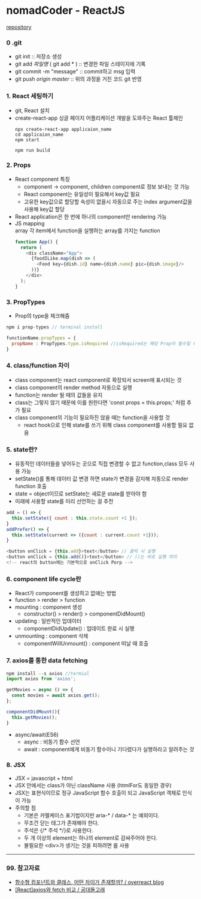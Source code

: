# nomadCoder - ReactJS
[repository](https://github.com/moonLIna/nomadcoders_movie_app)

### 0 .git
  - git init :: 저장소 생성
  - git add *파일명* ( git add * ) :: 변경한 파일 스테이지에 기록
  - git commit -m "message" :: commit하고 msg 입력
  - git push *origin* *master* :: 위의 과정을 거친 코드 git 반영
  
### 1. React 세팅하기
  - git, React 설치   
  - create-react-app 
    싱글 페이지 어플리케이션 개발을 도와주는 React 툴체인
    ```JavaScipt
    npx create-react-app applicaion_name
    cd applicaion_name
    npm start
    
    npm run build
    ```
  
### 2. Props
  - React component 특징   
    + component -> component, children component로 정보 보내는 것 가능   
    + React component는 유일성이 필요해서 key값 필요
    + 고유한 key값으로 할당할 속성이 없을시 자동으로 주는 index argument값을 사용해 key값 할당 
  - React application은 한 번에 하나의 component만 rendering 가능
  - JS mapping    
    array 각 item에서 function을 실행하는 array를 가지는 function
    ```JavaScript
    function App() {
      return (
        <div className="App">
          {foodILike.map(dish => (
            <Food key={dish.id} name={dish.name} pic={dish.image}/>
          ))}
        </div>
      );
    }
    ```
    
### 3. PropTypes
  - Prop의 type을 체크해줌
  ```javascript
  npm i prop-types // terminal install
  
  functionName.propTypes = {
    propName : PropTypes.type.isRequired //isRequired는 해당 Prop이 필수일 때만 기입
  }
  ```
  
### 4. class/function 차이
  - class component는 react component로 확장되서 screen에 표시되는 것    
  - class component의 render method 자동으로 실행
  - function는 render 될 때의 값들을 유지
  - class는 그렇지 않기 때문에 이를 원한다면 'const props = this.props;' 처럼 추가 필요 
  - class component의 기능이 필요하진 않을 때는 function을 사용할 것
    + react hook으로 인해 state를 쓰기 위해 class component를 사용할 필요 없음

### 5. state란?
  - 유동적인 데이터들을 넣어두는 곳으로 직접 변경할 수 없고 function,class 모두 사용 가능
  - setState()를 통해 데이터 값 변경 하면 state가 변경을 감지해 자동으로 render function 호출
  - state = object이므로 setState는 새로운 state를 받아야 함
  - 미래에 사용할 state를 미리 선언하는 걸 추천
  ```javascript
  add = () => {
    this.setState({ count : this.state.count +1 });
  }
  addPrefer() => {
    this.setState(current => ({count : current.count +1}));
  }
  
  <button onClick = {this.add}>text</button> // 클릭 시 실행
  <button onClick = {this.add()}>text</button> // ()는 바로 실행 의미 
  <!-- react의 button에는 기본적으로 onClick Porp -->
  ```
  
### 6. component life cycle란
  - React가 component를 생성하고 없애는 방법
  - function > render > function
  - mounting : component 생성
    + constructor() > render() > componentDidMount()
  - updating : 일반적인 업데이터
    + componentDidUpdate() : 업데이트 완료 시 실행
  - unmounting : component 삭제
    + componentWillUnmount() : component 떠날 때 호출 
    
### 7. axios를 통한 data fetching
```javascript
npm install --s axios //termial
import axios from 'axios';

getMovies = async () => {
  const movies = await axios.get();
};

componentDidMount(){
  this.getMovies();
}
```
  - async/await(ES6)
    + async : 비동기 함수 선언
    + await : component에게 비동기 함수이니 기다렸다가 실행하라고 알려주는 것 

### 8. JSX 
  - JSX = javascript + html
  - JSX 안에서는 class가 아닌 className 사용 (htmlFor도 동일한 경우)
  - JSX는 표현식이므로 정규 JavaScript 함수 호출이 되고 JavaScript 객체로 인식이 가능
  - 주의할 점
    + 기본은 카멜케이스 표기법이지만 aria-* / data-* 는 예외이다.
    + 무조건 닫는 태그가 존재해야 한다.
    + 주석은 {/* 주석 */}로 사용한다.
    + 두 개 이상의 element는 하나의 element로 감싸주어야 한다.
     + 불필요한 \<div\>가 생기는 것을 피하려면 <fragment>를 사용
    
----------------------------------------------------------------------------

### 99. 참고자료

- [함수형 컴포넌트와 클래스, 어떤 차이가 존재할까? / overreact blog](https://overreacted.io/ko/how-are-function-components-different-from-classes/)
- [[React]axios와 fetch 비교 / 공대돌고래](https://donghunee.github.io/study/2019/10/21/react/)
